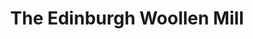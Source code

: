 ---
title: "The Edinburgh Woollen Mill"
url: /betws-y-coed/the-edinburgh-woollen-mill/
shop: Kleidung
---